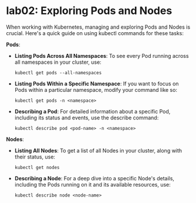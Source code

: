 # lab02: Exploring Pods and Nodes

When working with Kubernetes, managing and exploring Pods and Nodes is crucial. Here's a quick guide on using kubectl commands for these tasks:

**Pods**:
- **Listing Pods Across All Namespaces**: To see every Pod running across all namespaces in your cluster, use:
  ```shell
  kubectl get pods --all-namespaces
  ```
- **Listing Pods Within a Specific Namespace**: If you want to focus on Pods within a particular namespace, modify your command like so:
  ```shell
  kubectl get pods -n <namespace>
  ```
- **Describing a Pod**: For detailed information about a specific Pod, including its status and events, use the describe command:
  ```shell
  kubectl describe pod <pod-name> -n <namespace>
  ```

**Nodes**:
- **Listing All Nodes**: To get a list of all Nodes in your cluster, along with their status, use:
  ```shell
  kubectl get nodes
  ```
- **Describing a Node**: For a deep dive into a specific Node's details, including the Pods running on it and its available resources, use:
  ```shell
  kubectl describe node <node-name>
  ```